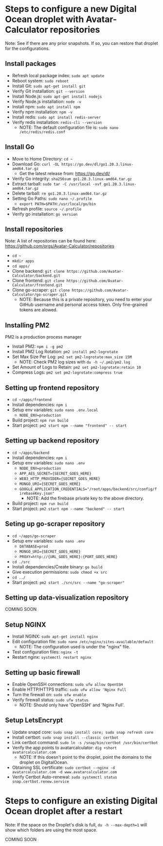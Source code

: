 # Steps to configure a new Digital Ocean droplet with Avatar-Calculator repositories
Note: See if there are any prior snapshots. If so, you can restore that droplet for the configurations.

## Install packages
* Refresh local package index: ```sudo apt update```
* Reboot system: ```sudo reboot```
* Install Git: ```sudo apt-get install git```
* Verify Git installation: ```git --version```
* Install Node.js: ```sudo apt-get install nodejs```
* Verify Node.js installation: ```node -v```
* Install npm: ```sudo apt install npm```
* Verify npm installation: ```npm -v```
* Install redis: ```sudo apt install redis-server```
* Verify redis installation: ```redis-cli --version```
    * NOTE: The default configuration file is: ```sudo nano /etc/redis/redis.conf```

## Install Go
* Move to Home Directory: ```cd ~```
* Download Go: ```curl -OL https://go.dev/dl/go1.20.3.linux-amd64.tar.gz```
    * Get the latest release from: https://go.dev/dl/
* Verify Go integrity: ```sha256sum go1.20.3.linux-amd64.tar.gz```
* Extract tarball: ```sudo tar -C /usr/local -xvf go1.20.3.linux-amd64.tar.gz```
* Delete tarball: ```rm go1.20.3.linux-amd64.tar.gz```
* Setting Go Paths: ```sudo nano ~/.profile```
    * ```export PATH=$PATH:/usr/local/go/bin```
* Refresh profile: ```source ~/.profile```
* Verify go installation: ```go version```

## Install repositories
Note: A list of repositories can be found here: https://github.com/orgs/Avatar-Calculator/repositories
* ```cd ~```
* ```mkdir apps```
* ```cd apps/```
* Clone backend: ```git clone https://github.com/Avatar-Calculator/backend.git```
* Clone frontend: ```git clone https://github.com/Avatar-Calculator/frontend.git```
* Clone go-scraper: ```git clone https://github.com/Avatar-Calculator/go-scraper.git```
    * NOTE: Because this is a private repository, you need to enter your GitHub username and personal access token. Only fine-grained tokens are alowed.

## Installing PM2
PM2 is a production process manager
* Install PM2: ```npm i -g pm2```
* Install PM2 Log Rotation: ```pm2 install pm2-logrotate```
* Set Max Size Per Log: ```pm2 set pm2-logrotate:max_size 15M```
    * NOTE: Check PM2 log sizes with ```du -h ~/.pm2/pm2.log```
* Set Amount of Logs to Retain: ```pm2 set pm2-logrotate:retain 10```
* Compress Logs: ```pm2 set pm2-logrotate:compress true```

## Setting up frontend repository
* ```cd ~/apps/frontend```
* Install dependencies: ```npm i```
* Setup env variables: ```sudo nano .env.local```
    * ```NODE_ENV=production```
* Build project: ```npm run build```
* Start project: ```pm2 start npm --name "frontend" -- start```

## Setting up backend repository
* ```cd ~/apps/backend```
* Install dependencies: ```npm i```
* Setup env variables: ```sudo nano .env```
    * ```NODE_ENV=production```
    * ```APP_AES_SECRET={SECRET_GOES_HERE}```
    * ```WEB3_HTTP_PROVIDER={SECRET_GOES_HERE}```
    * ```MONGO_URI={SECRET_GOES_HERE}```
    * ```GOOGLE_APPLICATION_CREDENTIALS="/root/apps/backend/src/config/firebaseKey.json"```
        * NOTE: Add the firebase private key to the above directory.
* Build project: ```npm run build```
* Start project: ```pm2 start npm --name "backend" -- start```

## Seting up go-scraper repository
* ```cd ~/apps/go-scraper```
* Setup env variables: ```sudo nano .env```
    * ```DATABASE=prod```
    * ```MONGO_URI={SECRET_GOES_HERE}```
    * ```PROXY=http://{URL_GOES_HERE}:{PORT_GOES_HERE}```
* ```cd ./src```
* Install dependencies/Create binary: ```go build```
* Give execution permissions: ```sudo chmod +x src```
* ```cd ../```
* Start project: ```pm2 start ./src/src --name "go-scraper"```

## Setting up data-visualization repository
COMING SOON

## Setup NGINX
* Install NGINX: ```sudo apt-get install nginx```
* Edit configuration file: ```sudo nano /etc/nginx/sites-available/default```
    * NOTE: The configuration used is under the "nginx" file.
* Test configuration files: ```nginx -t```
* Restart nginx: ```systemctl restart nginx```

## Setting up basic firewall
* Enable OpenSSH connections: ```sudo ufw allow OpenSSH```
* Enable HTTP/HTTPS traffic: ```sudo ufw allow 'Nginx Full```
* Turn the firewall on: ```sudo ufw enable```
* Verify firewall status: ```sudo ufw status```
    * NOTE: Should only have 'OpenSSH' and 'Nginx Full'.

## Setup LetsEncrypt
* Update snapd core: ```sudo snap install core; sudo snap refresh core```
* Install certbot: ```sudo snap install --classic certbot```
* Link certbot command: ```sudo ln -s /snap/bin/certbot /usr/bin/certbot```
* Verify the app points to avatarcalculator: ```dig +short avatarcalculator.com```
    * NOTE: If this doesn't point to the droplet, point the domains to the droplet on DigitalOcean.
* Obtaining SSL certificate: ```sudo certbot --nginx -d avatarcalculator.com -d www.avatarcalculator.com```
* Verify Certbot Auto-renewal: ```sudo systemctl status snap.certbot.renew.service```

# Steps to configure an existing Digital Ocean droplet after a restart
Note: If the space on the Droplet's disk is full, ```du -h --max-depth=1``` will show which folders are using the most space.

COMING SOON